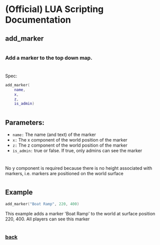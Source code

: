 
# (Official) LUA Scripting Documentation

## add_marker
#
### Add a marker to the top down map.
#
Spec:
```lua
add_marker(
	name,
	x,
	z,
	is_admin)
```
#
## Parameters:
- `name:` The name (and text) of the marker
- `x:` The x component of the world position of the marker
- `z:` The z component of the world position of the marker
- `is_admin:` true or false. If true, only admins can see the marker
#  

No y component is required because there is no height associated with markers, i.e. markers are positioned on the world surface
#
## Example
```lua
add_marker("Boat Ramp", 220, 400)
```
This example adds a marker 'Boat Ramp' to the world at surface position 220, 400. All players can see this marker
#
### [back](../other)
